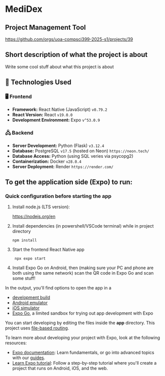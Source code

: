 # MediDex

## Project Management Tool
https://github.com/orgs/uoa-compsci399-2025-s1/projects/39

## Short description of what the project is about
Write some cool stuff about what this project is about

## 📱 Technologies Used

### 🖥️ Frontend
- **Framework:** React Native (JavaScript) `v0.79.2`
- **React Version:** React `v19.0.0`
- **Development Environment:** Expo `v^53.0.9`

### 🖧 Backend
- **Server Development:** Python (Flask) `v3.12.4 `
- **Database:** PostgreSQL `v17.5` (hosted on Neon) `https://neon.tech/`
- **Database Access:** Python (using SQL veries via psycopg2)
- **Containerization:** Docker `v28.0.4`
- **Server Deployment:** Render `https://render.com/`

## To get the application side (Expo) to run:
### Quick configuration before starting the app

1. Install node.js (LTS version):
   
   https://nodejs.org/en
   

2. Install dependencies (in powershell/VSCode terminal) while in project directory

   ```
   npm install
   ```

3. Start the frontend React Native app 

   ```
    npx expo start
   ```

4. Install Expo Go on Android, then (making sure your PC and phone are both using the same network) scan the QR code in Expo Go and scan some stuff!

In the output, you'll find options to open the app in a

- [development build](https://docs.expo.dev/develop/development-builds/introduction/)
- [Android emulator](https://docs.expo.dev/workflow/android-studio-emulator/)
- [iOS simulator](https://docs.expo.dev/workflow/ios-simulator/)
- [Expo Go](https://expo.dev/go), a limited sandbox for trying out app development with Expo

You can start developing by editing the files inside the **app** directory. This project uses [file-based routing](https://docs.expo.dev/router/introduction).

To learn more about developing your project with Expo, look at the following resources:

- [Expo documentation](https://docs.expo.dev/): Learn fundamentals, or go into advanced topics with our [guides](https://docs.expo.dev/guides).
- [Learn Expo tutorial](https://docs.expo.dev/tutorial/introduction/): Follow a step-by-step tutorial where you'll create a project that runs on Android, iOS, and the web.

